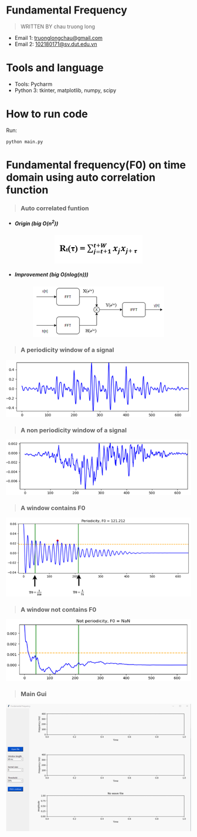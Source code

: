 # Fundamental Frequency

> WRITTEN BY chau truong long

* Email 1: truonglongchau@gmail.com
* Email 2: 102180171@sv.dut.edu.vn
  
# Tools and language

* Tools: Pycharm
* Python 3: tkinter, matplotlib, numpy, scipy

# How to run code
Run:
```shell 
python main.py 
```

# Fundamental frequency(F0) on time domain using auto correlation function

> ### Auto correlated funtion

- ##### Origin (big O(n<sup>2</sup>))
<p align="center">
    <img src="screenshots/auto_ori.png" alt="alt text" style="max-width:100%;">
</p>

- ##### Improvement (big O(nlog(n)))
<p align="center">
    <img src="screenshots/auto_fft.png" alt="alt text" style="max-width:100%;">
</p>

> ### A periodicity window of a signal
<p align="center">
    <img src="screenshots/periodicity.png" alt="alt text" style="max-width:100%;">
</p>

> ### A non periodicity window of a signal
<p align="center">
    <img src="screenshots/n_periodicity.png" alt="alt text" style="max-width:100%;">
</p>

> ### A window contains F0
<p align="center">
    <img src="screenshots/window_f0.png" alt="alt text" style="max-width:100%;">
</p>

> ### A window not contains F0
<p align="center">
    <img src="screenshots/window_nan.png" alt="alt text" style="max-width:100%;">
</p>

> ### Main Gui
<p align="center">
    <img src="screenshots/gui.gif" alt="alt text" style="max-width:100%;">
</p>
